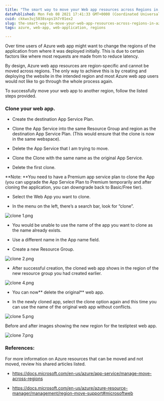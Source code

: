 ```yaml
---
title: "The smart way to move your Web app resources across Regions in Azure."
datePublished: Mon Feb 08 2021 17:41:33 GMT+0000 (Coordinated Universal Time)
cuid: ckkwv3uj5038sxps1h7r01ex2
slug: the-smart-way-to-move-your-web-app-resources-across-regions-in-azure
tags: azure, web-app, web-application, regions

---
```


Over time users of Azure web app might want to change the regions of the application from where it was deployed initially. This is due to certain factors like where most requests are made from to reduce latency.

By design, Azure web app resources are region-specific and cannot be moved across regions. The only way to achieve this is by creating and deploying the website in the intended region and most Azure web app users would not like to go through the whole process again.

To successfully move your web app to another region, follow the listed steps provided.

### Clone your web app.

- Create the destination App Service Plan.

- Clone the App Service into the same Resource Group and region as the destination App Service Plan. (This would ensure that the clone is now in the same webspace).

- Delete the App Service that I am trying to move.

- Clone the Clone with the same name as the original App Service.

- Delete the first clone.

**Note: **You need to have a Premium app service plan to clone the App (you can upgrade the App Service Plan to Premium temporarily and after cloning the application, you can downgrade back to Basic/Free tier).


- Select the Web App you want to clone.

- In the menu on the left, there’s a search bar, look for “clone”.

![clone 1.png](https://cdn.hashnode.com/res/hashnode/image/upload/v1612799746540/kD6BUlmnv.png)


- You would be unable to use the name of the app you want to clone as the name already exists.

- Use a different name in the App name field.

- Create a new Resource Group.

![clone 2.png](https://cdn.hashnode.com/res/hashnode/image/upload/v1612799751311/5CAS15aTG.png)

- After successful creation, the cloned web app shows in the region of the new resource group you had created earlier.

![clone 4.png](https://cdn.hashnode.com/res/hashnode/image/upload/v1612799760808/YcJ8NGU4_.png)

- You can now** delete the original** web app.

- In the newly cloned app, select the clone option again and this time you can use the name of the original web app without conflicts.

![clone 5.png](https://cdn.hashnode.com/res/hashnode/image/upload/v1612799764380/LN1AAZxIk.png)

Before and after images showing the new region for the testiptest web app.

![clone 7.png](https://cdn.hashnode.com/res/hashnode/image/upload/v1612799776520/KC_SJolnX.png)


### References:

For more information on Azure resources that can be moved and not moved, review his shared articles listed.

- https://docs.microsoft.com/en-us/azure/app-service/manage-move-across-regions

- https://docs.microsoft.com/en-us/azure/azure-resource-manager/management/region-move-support#microsoftweb

